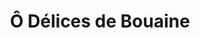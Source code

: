 ---
title: "Ô Délices de Bouaine"
url: /saint-philbert-de-bouaine/o-delices-de-bouaine/
shop: Bäckerei
---